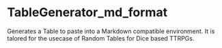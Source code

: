 # TableGenerator_md_format
Generates a Table to paste into a Markdown compatible environment. It is talored for the usecase of Random Tables for Dice based TTRPGs.
